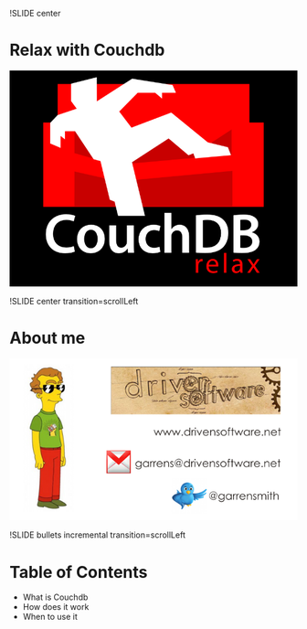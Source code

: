!SLIDE center
# Relax with Couchdb #
![couch](couchdb.png)

!SLIDE center transition=scrollLeft
# About me
![me](Contact.png)

!SLIDE bullets incremental transition=scrollLeft
# Table of Contents

* What is Couchdb
* How does it work 
* When to use it


